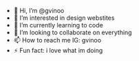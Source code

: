 - 👋 Hi, I’m @gvinoo
- 👀 I’m interested in design webstites
- 🌱 I’m currently learning to code
- 💞️ I’m looking to collaborate on everything
- 📫 How to reach me IG: gvinoo
- ⚡ Fun fact: i love what im doing 

<!---
gvinoo/gvinoo is a ✨ special ✨ repository because its `README.md` (this file) appears on your GitHub profile.
You can click the Preview link to take a look at your changes.
--->

